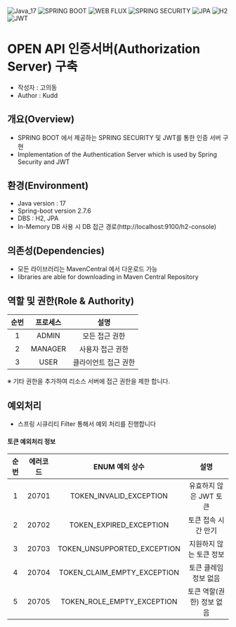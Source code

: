 ![Java_17](https://img.shields.io/badge/java-v17-red?logo=java)
![SPRING BOOT](https://img.shields.io/badge/SPRING_BOOT-v2.7.6-green.svg?logo=spring)
![WEB FLUX](https://img.shields.io/badge/WEB_FLUX-v2.7.6-green.svg?logo=spring)
![SPRING SECURITY](https://img.shields.io/badge/SPRING_SECURITY-v3.0.0-green.svg?logo=spring)
![JPA](https://img.shields.io/badge/JPA-green.svg?logo=spring)
![H2](https://img.shields.io/badge/H2-green.svg?logo=spring)
![JWT](https://img.shields.io/badge/JWT-green.svg?logo=spring)

# OPEN API 인증서버(Authorization Server) 구축
- 작성자 : 고의동
- Author : Kudd

## 개요(Overview)
- SPRING BOOT 에서 제공하는 SPRING SECURITY 및 JWT를 통한 인증 서버 구현
- Implementation of the Authentication Server which is used by Spring Security and JWT

## 환경(Environment)
- Java version : 17
- Spring-boot version 2.7.6
- DBS : H2, JPA
- In-Memory DB 사용 시 DB 접근 경로(http://localhost:9100/h2-console)

## 의존성(Dependencies)
- 모든 라이브러리는 MavenCentral 에서 다운로드 가능
- libraries are able for downloading in Maven Central Repository

## 역할 및 권한(Role & Authority)
| 순번  |  프로세스   |     설명      |
|:---:|:-------:|:-----------:|
|  1  |  ADMIN  |  모든 접근 권한   |
|  2  | MANAGER |  사용자 접근 권한  |
|  3  |  USER   | 클라이언트 접근 권한 |  
※ 기타 권한을 추가하여 리소스 서버에 접근 권한을 제한 합니다.


## 예외처리
- 스프링 시큐리티 Filter 통해서 예외 처리를 진행합니다

#### 토큰 예외처리 정보
| 순번  | 에러코드  |         ENUM 예외 상수          |       설명        |
|:---:|:-----:|:---------------------------:|:---------------:|
|  1  | 20701 |   TOKEN_INVALID_EXCEPTION   | 유효하지 않은 JWT 토큰  |
|  2  | 20702 |   TOKEN_EXPIRED_EXCEPTION   |   토큰 접속 시간 만기   |
|  3  | 20703 | TOKEN_UNSUPPORTED_EXCEPTION |  지원하지 않는 토큰 정보  |
|  4  | 20704 | TOKEN_CLAIM_EMPTY_EXCEPTION |  토큰 클레임 정보 없음   |
|  5  | 20705 | TOKEN_ROLE_EMPTY_EXCEPTION  | 토큰 역할(권한) 정보 없음 |



